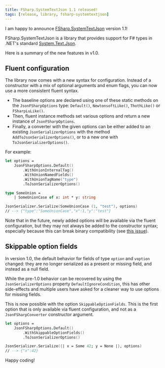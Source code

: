 ```yaml
---
title: FSharp.SystemTextJson 1.1 released!
tags: [release, library, fsharp-systemtextjson]
---
```


I am happy to announce [FSharp.SystemTextJson](https://github.com/tarmil/fsharp.systemtextjson) version 1.1!

FSharp.SystemTextJson is a library that provides support for F# types in .NET's standard [System.Text.Json](https://learn.microsoft.com/en-us/dotnet/standard/serialization/system-text-json/how-to?pivots=dotnet-6-0).

Here is a summary of the new features in v1.0.

## Fluent configuration

The library now comes with a new syntax for configuration.
Instead of a constructor with a mix of optional arguments and enum flags, you can now use a more consistent fluent syntax.

* The baseline options are declared using one of these static methods on the `JsonFSharpOptions` type: `Default()`, `NewtonsoftLike()`, `ThothLike()` or `FSharpLuLike()`.
* Then, fluent instance methods set various options and return a new instance of `JsonFSharpOptions`.
* Finally, a converter with the given options can be either added to an existing `JsonSerializerOptions` with the method `AddToJsonSerializerOptions()`, or to a new one with `ToJsonSerializerOptions()`.

For example:

```fsharp
let options =
    JsonFSharpOptions.Default()
        .WithUnionInternalTag()
        .WithUnionNamedFields()
        .WithUnionTagName("type")
        .ToJsonSerializerOptions()

type SomeUnion =
    | SomeUnionCase of x: int * y: string

JsonSerializer.Serialize(SomeUnionCase (1, "test"), options)
// --> {"type":"SomeUnionCase","x":1,"y":"test"}
```

Note that in the future, newly added options will be available via the fluent configuration, but they may not always be added to the constructor syntax; especially because this can break binary compatibility (see [this issue](https://github.com/Tarmil/FSharp.SystemTextJson/issues/132)).

## Skippable option fields

In version 1.0, the default behavior for fields of type `option` and `voption` changed: they are no longer serialized as a present or missing field, and instead as a null field.

While the pre-1.0 behavior can be recovered by using the `JsonSerializerOptions` property `DefaultIgnoreCondition`, this has other side-effects and multiple users have asked for a cleaner way to use options for missing fields.

This is now possible with the option `SkippableOptionFields`. This is the first option that is only available via fluent configuration, and not as a `JsonFSharpConverter` constructor argument.

```fsharp
let options =
    JsonFSharpOptions.Default()
        .WithSkippableOptionFields()
        .ToJsonSerializerOptions()

JsonSerializer.Serialize({| x = Some 42; y = None |}, options)
// --> {"x":42}
```

Happy coding!
